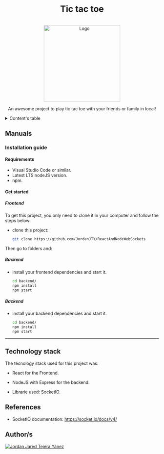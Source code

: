 <h1 align="center">Tic tac toe</h1>

<br />
<div align="center">

<img src="https://img.freepik.com/vector-premium/tic-tac-toe-esbozado-aislado-juego-vintage-estilo-dibujado-mano-cruz-grabada-cero-disenado-impresion-carteles-ilustracion-libros-logotipo-icono-tatuaje-ilustracion-vectorial-vintage_186802-4488.jpg?w=2000" alt="Logo" width="250" height="250">

  <p align="center">
    An awesome project to play tic tac toe with your friends or family in local!
  </p>
</div>

<details>
  <summary>Content's table</summary>
    <ol>

- [Manuals](#Manuals)
  - [Installation guide](#installation-guide)
- [Technology stack](#technology-stack)
- [References](#references)
- [Author](#Author/s)

    </ol>
</details>

## Manuals

### Installation guide

#### Requirements

- Visual Studio Code or similar.
- Latest LTS nodeJS version.
- npm.

#### Get started 

##### Frontend

To get this project, you only need to clone it in your computer and follow the steps below:

* clone this project:
    ```sh
    git clone https://github.com/JordanJTY/ReactAndNodeWebSockets
    ```

Then go to folders and:

##### Backend


- Install your frontend dependencies and start it.

    ```sh
    cd backend/
    npm install
    npm start
    ```



##### Backend


- Install your backend dependencies and start it.

    ```sh
    cd backend/
    npm install
    npm start
    ```

---

## Technology stack

The tecnology stack used for this project was:

- React for the Frontend.

- NodeJS with Express for the backend.

- Librarie used: SocketIO.


## References

- SocketIO documentation: https://socket.io/docs/v4/

## Author/s

[![Jordan Jared Tejera Yánez][author-jordan.io]][author-jordan.url]

<!-- MARKDOWN LINKS AND IMAGES -->
[author-jordan.io]: https://img.shields.io/badge/-Jordan%20Jared%20Tejera%20Yánez-purple?style=for-the-badge&label=author&logo=pokemon&labelColor=black
[author-jordan.url]: https://github.com/JordanJTY
